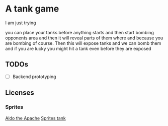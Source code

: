 # A tank game

I am just trying

you can place your tanks before anything starts and then start bombing opponents area and then it will reveal parts of them where and because you are bombing of course. Then this will expose tanks and we can bomb them and if you are lucky you might hit a tank even before they are exposed

## TODOs

- [ ] Backend prototyping

## Licenses

### Sprites

[Aldo the Apache](https://www.dafont.com/aldo-the-apache.font)
[Sprites tank](https://craftpix.net/file-licenses/)
